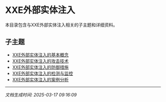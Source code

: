# XXE外部实体注入

本目录包含与XXE外部实体注入相关的子主题和详细资料。

## 子主题

- [XXE外部实体注入的基本概念](xxe-injection/basic-concepts.md)
- [XXE外部实体注入的攻击技术](xxe-injection/attack-techniques.md)
- [XXE外部实体注入的防御措施](xxe-injection/defense-measures.md)
- [XXE外部实体注入的检测与监控](xxe-injection/detection-monitoring.md)
- [XXE外部实体注入的案例分析](xxe-injection/case-studies.md)

---

*文档生成时间: 2025-03-17 09:16:09*
